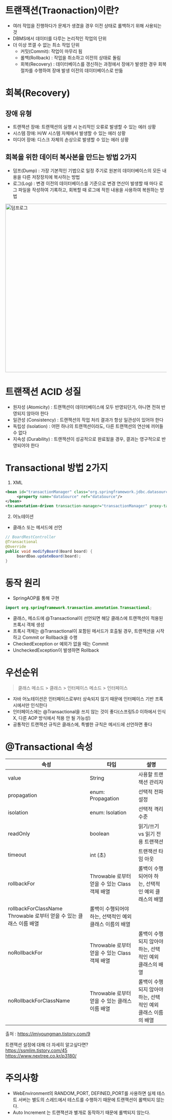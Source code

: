 # 트랜잭션(Traonaction)이란?
- 여러 작업을 진행하다가 문제가 생겼을 경우 이전 상태로 롤백하기 위해 사용되는 것
- DBMS에서 데이터를 다루는 논리적인 작업의 단위
- 더 이상 쪼갤 수 없는 최소 작업 단위
     - 커밋(Commit): 작업이 마무리 됨
     - 롤백(Rollback) : 작업을 취소하고 이전의 상태로 돌림
     - 회복(Recovery) : 데이터베이스를 갱신하는 과정에서 장애가 발생한 경우 회복절차를 수행하여 장애 발생 이전의 데이터베이스로 만듦

# 회복(Recovery)
## 장애 유형
- 트랜잭션 장애: 트랜잭션의 실행 시 논리적인 오류로 발생할 수 있는 에러 상황
- 시스템 장애: H/W 시스템 자체에서 발생할 수 있는 에러 상황
- 미디어 장애: 디스크 자체의 손상으로 발생할 수 있는 에러 상황

## 회복을 위한 데이터 복사본을 만드는 방법 2가지
- 덤프(Dump) : 가장 기본적인 기법으로 일정 주기로 원본의 데이터베이스의 모든 내용을 다른 저장장치에 복사하는 방법
- 로그(Log) : 변경 이전의 데이터베이스를 기준으로 변경 연산이 발생할 때 마다 로그 파일을 작성하여 기록하고, 회복할 때 로그에 적힌 내용을 사용하여 복원하는 방법

<img width="527" alt="덤프로그" src="https://github.com/SSAFYSEOUL06CSSTUDY/06CSSTUDY/assets/50236187/520a272b-9747-4602-9bef-dcf884428d75">


# 트랜잭션 ACID 성질
- 원자성 (Atomicity) : 트랜잭션이 데이터베이스에 모두 반영되던가, 아니면 전혀 반영되지 않아야 한다
- 일관성 (Consistency) : 트랜잭션의 작업 처리 결과가 항상 일관성이 있어야 한다
- 독립성 (Isolation) : 어떤 하나의 트랜잭션이라도, 다른 트랜잭션의 연산에 끼어들 수 없다
- 지속성 (Durability) : 트랜잭션이 성공적으로 완료됬을 경우, 결과는 영구적으로 반영되어야 한다

# Transactional 방법 2가지
1. XML
```xml
<bean id="transactionManager" class="org.springframework.jdbc.datasource.DataSourceTransactionManager">
     <property name="dataSource" ref="dataSource"/>
</bean>
<tx:annotation-driven transaction-manager="transactionManager" proxy-target-class="true"/>
```
2. 어노테이션
- 클래스 또는 메서드에 선언
```java
// BoardRestController
@Transactional
@Override
public void modifyBoard(Board board) {
     boardDao.updateBoard(board);
}
```

# 동작 원리
- SpringAOP를 통해 구현
```java
import org.springframework.transaction.annotation.Transactional;
```
- 클래스, 메소드에 @Transactional이 선언되면 해당 클래스에 트랜잭션이 적용된 프록시 객체 생성
- 프록시 객체는 @Transactional이 포함된 메서드가 호출될 경우, 트랜잭션을 시작하고 Commit or Rollback을 수행
- CheckedException or 예외가 없을 때는 Commit
- UncheckedException이 발생하면 Rollback

# 우선순위
> 클래스 메소드 > 클래스 > 인터페이스 메소드 > 인터페이스
- 자바 어노테이션은 인터페이스로부터 상속되지 않기 때문에 인터페이스 기반 프록시에서만 인식한다
- 인터페이스에는 @Transactional을 쓰지 않는 것이 좋다(스프링5.0 이하에서 인식X, 다른 AOP 방식에서 적용 안 될 가능성)
- 공통적인 트랜잭션 규칙은 클래스에, 특별한 규칙은 메서드에 선언하면 좋다

# @Transactional 속성
|속성|	타입|	설명|
|---|---|---|
|value	| String 	|사용할 트랜잭션 관리자|
|propagation	|enum: Propagation	|선택적 전파 설정|
|isolation	|enum: Isolation	|선택적 격리 수준|
|readOnly|	boolean	|읽기/쓰기 vs 읽기 전용 트랜잭션|
| timeout|int (초)	|트랜잭션 타임 아웃|
|rollbackFor|	Throwable 로부터 얻을 수 있는 Class 객체 배열|	롤백이 수행되어야 하는, 선택적인 예외 클래스의 배열|
|rollbackForClassName	Throwable 로부터 얻을 수 있는 클래스 이름 배열	|롤백이 수행되어야 하는, 선택적인 예외 클래스 이름의 배열|
|noRollbackFor	|Throwable 로부터 얻을 수 있는 Class 객체 배열	|롤백이 수행되지 않아야 하는, 선택적인 예외 클래스의 배열|
|noRollbackForClassName	|Throwable 로부터 얻을 수 있는 클래스 이름 배열	|롤백이 수행되지 않아야 하는, 선택적인 예외 클래스 이름의 배열|      

출처 : https://imiyoungman.tistory.com/9    

트랜잭션 설정에 대해 더 자세히 알고싶다면?   
https://ssmlim.tistory.com/45   
https://www.nextree.co.kr/p3180/   

# 주의사항
- WebEnvironment의 RANDOM_PORT, DEFINED_PORT를 사용하면 실제 테스트 서버는 별도의 스레드에서 테스트를 수행하기 때문에 트랜잭션이 롤백되지 않는다.
- Auto Increment 는 트랜잭션과 별개로 동작하기 때문에 롤백되지 않는다.
